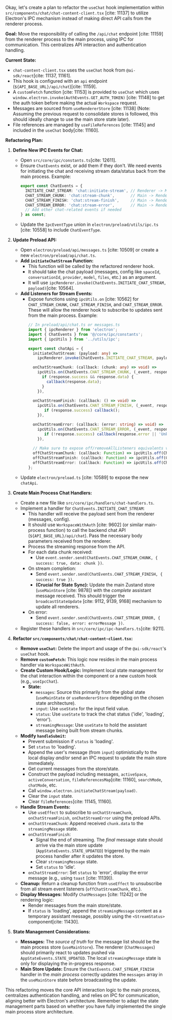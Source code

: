 Okay, let's create a plan to refactor the `useChat` hook implementation within `src/components/chat/chat-content-client.tsx` [cite: 11137] to utilize Electron's IPC mechanism instead of making direct API calls from the renderer process.

**Goal:** Move the responsibility of calling the `/api/chat` endpoint [cite: 11159] from the renderer process to the main process, using IPC for communication. This centralizes API interaction and authentication handling.

**Current State:**

* `chat-content-client.tsx` uses the `useChat` hook from `@ai-sdk/react`[cite: 11137, 11161].
* This hook is configured with an `api` endpoint (`${API_BASE_URL}/api/chat`)[cite: 11159].
* A `customFetch` function [cite: 11153] is provided to `useChat` which uses `window.electron.invoke(AuthEvents.GET_AUTH_TOKEN)` [cite: 11148] to get the auth token before making the actual `Workspace` request.
* Messages are sourced from `useRendererStore` [cite: 11138] (Note: Assuming the previous request to consolidate stores is followed, this should ideally change to use the main store state later).
* File references are managed by `useFileReferences` [cite: 11145] and included in the `useChat` body[cite: 11160].

**Refactoring Plan:**

1.  **Define New IPC Events for Chat:**
    * Open `src/core/ipc/constants.ts`[cite: 12611].
    * Ensure `ChatEvents` exist, or add them if they don't. We need events for initiating the chat and receiving stream data/status back from the main process. Example:
        ```typescript
        export const ChatEvents = {
          INITIATE_CHAT_STREAM: 'chat:initiate-stream', // Renderer -> Main
          CHAT_STREAM_CHUNK: 'chat:stream-chunk',       // Main -> Renderer
          CHAT_STREAM_FINISH: 'chat:stream-finish',     // Main -> Renderer
          CHAT_STREAM_ERROR: 'chat:stream-error',       // Main -> Renderer
          // Add other chat-related events if needed
        } as const;
        ```
    * Update the `IpcEventType` union in `electron/preload/utils/ipc.ts` [cite: 10558] to include `ChatEventType`.

2.  **Update Preload API:**
    * Open `electron/preload/api/messages.ts` [cite: 10509] or create a new `electron/preload/api/chat.ts`.
    * **Add `initiateChatStream` Function:**
        * This function will be called by the refactored renderer hook.
        * It should take the chat payload (messages, config like `spaceId`, `conversationId`, `provider`, `model`, `files`, etc.) as an argument.
        * It will use `ipcRenderer.invoke(ChatEvents.INITIATE_CHAT_STREAM, payload)`[cite: 10564].
    * **Add Listeners for Stream Events:**
        * Expose functions using `ipcUtils.on` [cite: 10562] for `CHAT_STREAM_CHUNK`, `CHAT_STREAM_FINISH`, and `CHAT_STREAM_ERROR`. These will allow the renderer hook to subscribe to updates sent from the main process. Example:
          ```typescript
          // In preload/api/chat.ts or messages.ts
          import { ipcRenderer } from 'electron';
          import { ChatEvents } from '@/core/ipc/constants';
          import { ipcUtils } from '../utils/ipc';

          export const chatApi = {
            initiateChatStream: (payload: any) =>
              ipcRenderer.invoke(ChatEvents.INITIATE_CHAT_STREAM, payload),

            onChatStreamChunk: (callback: (chunk: any) => void) =>
              ipcUtils.on(ChatEvents.CHAT_STREAM_CHUNK, (_event, response) => {
                if (response.success && response.data) {
                  callback(response.data);
                }
              }),
              
            onChatStreamFinish: (callback: () => void) =>
              ipcUtils.on(ChatEvents.CHAT_STREAM_FINISH, (_event, response) => {
                 if (response.success) callback();
              }),

            onChatStreamError: (callback: (error: string) => void) =>
              ipcUtils.on(ChatEvents.CHAT_STREAM_ERROR, (_event, response) => {
                 if (!response.success) callback(response.error || 'Unknown stream error');
              }),
            
            // Make sure to expose off/removeAllListeners equivalents via ipcUtils
            offChatStreamChunk: (callback: Function) => ipcUtils.off(ChatEvents.CHAT_STREAM_CHUNK, callback as any),
            offChatStreamFinish: (callback: Function) => ipcUtils.off(ChatEvents.CHAT_STREAM_FINISH, callback as any),
            offChatStreamError: (callback: Function) => ipcUtils.off(ChatEvents.CHAT_STREAM_ERROR, callback as any),
          };
          ```
    * Update `electron/preload.ts` [cite: 10589] to expose the new `chatApi`.

3.  **Create Main Process Chat Handlers:**
    * Create a new file like `src/core/ipc/handlers/chat-handlers.ts`.
    * Implement a handler for `ChatEvents.INITIATE_CHAT_STREAM`:
        * This handler will receive the payload sent from the renderer (messages, config).
        * It should use `WorkspaceWithAuth` [cite: 9602] (or similar main-process function) to call the backend chat API (`${API_BASE_URL}/api/chat`). Pass the necessary body parameters received from the renderer.
        * Process the streaming response from the API.
        * For each data chunk received:
            * Use `event.sender.send(ChatEvents.CHAT_STREAM_CHUNK, { success: true, data: chunk })`.
        * On stream completion:
            * Send `event.sender.send(ChatEvents.CHAT_STREAM_FINISH, { success: true })`.
            * **(Crucial for State Sync):** Update the main Zustand store (`useMainStore` [cite: 9878]) with the *complete* assistant message received. This should trigger the `broadcastStateUpdate` [cite: 9112, 9139, 9168] mechanism to update all renderers.
        * On error:
            * Send `event.sender.send(ChatEvents.CHAT_STREAM_ERROR, { success: false, error: errorMessage })`.
    * Register these handlers in `src/core/ipc/ipc-handlers.ts`[cite: 9211].

4.  **Refactor `src/components/chat/chat-content-client.tsx`:**
    * **Remove `useChat`:** Delete the import and usage of the `@ai-sdk/react`'s `useChat` hook.
    * **Remove `customFetch`:** This logic now resides in the main process handler via `WorkspaceWithAuth`.
    * **Create Custom Hook/Logic:** Implement local state management for the chat interaction within the component or a new custom hook (e.g., `useIpcChat`).
        * **State:**
            * `messages`: Source this primarily from the global state (`useMainState` or `useRendererStore` depending on the chosen state architecture).
            * `input`: Use `useState` for the input field value.
            * `status`: Use `useState` to track the chat status ('idle', 'loading', 'error').
            * `streamingMessage`: Use `useState` to hold the assistant message being built from stream chunks.
    * **Modify `handleSubmit`:**
        * Prevent submission if `status` is 'loading'.
        * Set `status` to 'loading'.
        * Append the user's message (from `input`) optimistically to the local display *and/or* send an IPC request to update the main store immediately.
        * Get current messages from the store/state.
        * Construct the payload including messages, `activeSpace`, `activeConversation`, `fileReferencesMap`[cite: 11160], `searchMode`, `chatMode`, etc.
        * Call `window.electron.initiateChatStream(payload)`.
        * Clear the `input` state.
        * Clear `fileReferences`[cite: 11145, 11160].
    * **Handle Stream Events:**
        * Use `useEffect` to subscribe to `onChatStreamChunk`, `onChatStreamFinish`, `onChatStreamError` using the preload APIs.
        * `onChatStreamChunk`: Append received `chunk.data` to the `streamingMessage` state.
        * `onChatStreamFinish`:
            * Signal the end of streaming. The *final* message state should arrive via the main store update (`AppStateEvents.STATE_UPDATED`) triggered by the main process handler after it updates the store.
            * Clear `streamingMessage` state.
            * Set `status` to 'idle'.
        * `onChatStreamError`: Set `status` to 'error', display the error message (e.g., using `toast` [cite: 11139]).
    * **Cleanup:** Return a cleanup function from `useEffect` to unsubscribe from all stream event listeners (`offChatStreamChunk`, etc.).
    * **Display Messages:** Modify `ChatMessages` [cite: 11242] or the rendering logic:
        * Render messages from the main store/state.
        * If `status` is 'loading', append the `streamingMessage` content as a temporary assistant message, possibly using the `<StreamStatus>` component[cite: 11430].

5.  **State Management Considerations:**
    * **Messages:** The *source of truth* for the message list should be the main process store (`useMainStore`). The renderer (`ChatMessages`) should primarily react to updates pushed via `AppStateEvents.STATE_UPDATED`. The local `streamingMessage` state is only for displaying the in-progress response.
    * **Main Store Update:** Ensure the `ChatEvents.CHAT_STREAM_FINISH` handler in the *main process* correctly updates the `messages` array in the `useMainStore` state before broadcasting the update.

This refactoring moves the core API interaction logic to the main process, centralizes authentication handling, and relies on IPC for communication, aligning better with Electron's architecture. Remember to adapt the state management parts based on whether you have fully implemented the single main process store architecture.